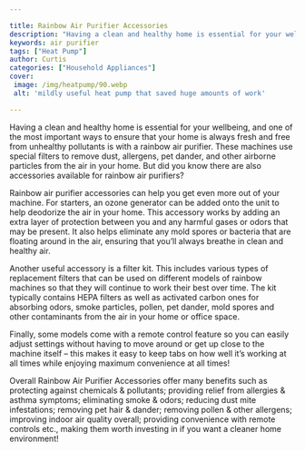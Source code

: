 ```yaml
---

title: Rainbow Air Purifier Accessories
description: "Having a clean and healthy home is essential for your wellbeing, and one of the most important ways to ensure that your home is al...see more detail"
keywords: air purifier
tags: ["Heat Pump"]
author: Curtis
categories: ["Household Appliances"]
cover: 
 image: /img/heatpump/90.webp
 alt: 'mildly useful heat pump that saved huge amounts of work'

---
```


Having a clean and healthy home is essential for your wellbeing, and one of the most important ways to ensure that your home is always fresh and free from unhealthy pollutants is with a rainbow air purifier. These machines use special filters to remove dust, allergens, pet dander, and other airborne particles from the air in your home. But did you know there are also accessories available for rainbow air purifiers?

Rainbow air purifier accessories can help you get even more out of your machine. For starters, an ozone generator can be added onto the unit to help deodorize the air in your home. This accessory works by adding an extra layer of protection between you and any harmful gases or odors that may be present. It also helps eliminate any mold spores or bacteria that are floating around in the air, ensuring that you’ll always breathe in clean and healthy air. 

Another useful accessory is a filter kit. This includes various types of replacement filters that can be used on different models of rainbow machines so that they will continue to work their best over time. The kit typically contains HEPA filters as well as activated carbon ones for absorbing odors, smoke particles, pollen, pet dander, mold spores and other contaminants from the air in your home or office space. 

Finally, some models come with a remote control feature so you can easily adjust settings without having to move around or get up close to the machine itself – this makes it easy to keep tabs on how well it’s working at all times while enjoying maximum convenience at all times! 

Overall Rainbow Air Purifier Accessories offer many benefits such as protecting against chemicals & pollutants; providing relief from allergies & asthma symptoms; eliminating smoke & odors; reducing dust mite infestations; removing pet hair & dander; removing pollen & other allergens; improving indoor air quality overall; providing convenience with remote controls etc., making them worth investing in if you want a cleaner home environment!

